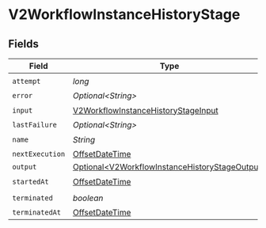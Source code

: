 # V2WorkflowInstanceHistoryStage


## Fields

| Field                                                                                                          | Type                                                                                                           | Required                                                                                                       | Description                                                                                                    |
| -------------------------------------------------------------------------------------------------------------- | -------------------------------------------------------------------------------------------------------------- | -------------------------------------------------------------------------------------------------------------- | -------------------------------------------------------------------------------------------------------------- |
| `attempt`                                                                                                      | *long*                                                                                                         | :heavy_check_mark:                                                                                             | N/A                                                                                                            |
| `error`                                                                                                        | *Optional\<String>*                                                                                            | :heavy_minus_sign:                                                                                             | N/A                                                                                                            |
| `input`                                                                                                        | [V2WorkflowInstanceHistoryStageInput](../../models/shared/V2WorkflowInstanceHistoryStageInput.md)              | :heavy_check_mark:                                                                                             | N/A                                                                                                            |
| `lastFailure`                                                                                                  | *Optional\<String>*                                                                                            | :heavy_minus_sign:                                                                                             | N/A                                                                                                            |
| `name`                                                                                                         | *String*                                                                                                       | :heavy_check_mark:                                                                                             | N/A                                                                                                            |
| `nextExecution`                                                                                                | [OffsetDateTime](https://docs.oracle.com/javase/8/docs/api/java/time/OffsetDateTime.html)                      | :heavy_minus_sign:                                                                                             | N/A                                                                                                            |
| `output`                                                                                                       | [Optional\<V2WorkflowInstanceHistoryStageOutput>](../../models/shared/V2WorkflowInstanceHistoryStageOutput.md) | :heavy_minus_sign:                                                                                             | N/A                                                                                                            |
| `startedAt`                                                                                                    | [OffsetDateTime](https://docs.oracle.com/javase/8/docs/api/java/time/OffsetDateTime.html)                      | :heavy_check_mark:                                                                                             | N/A                                                                                                            |
| `terminated`                                                                                                   | *boolean*                                                                                                      | :heavy_check_mark:                                                                                             | N/A                                                                                                            |
| `terminatedAt`                                                                                                 | [OffsetDateTime](https://docs.oracle.com/javase/8/docs/api/java/time/OffsetDateTime.html)                      | :heavy_minus_sign:                                                                                             | N/A                                                                                                            |
